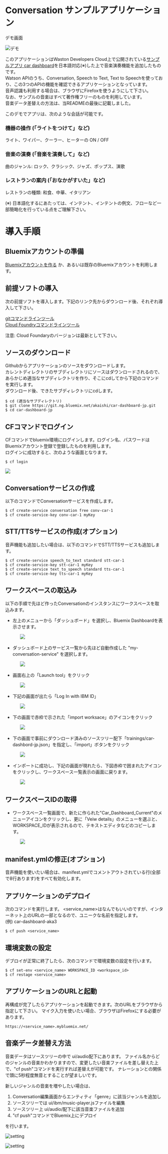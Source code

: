 # Conversation サンプルアプリケーション

デモ画面  
  
![デモ](readme_images/car-dash-jp.gif)  
  
このアプリケーションはWaston Developers Cloud上で公開されている[サンプルアプリ car dashboard][car-dashboad]を日本語対応(※)した上で音楽演奏機能を追加したものです。  
Watson APIのうち、Conversation, Speech to Text, Text to Speechを使っており、この3つのAPIの機能を確認できるアプリケーションとなっています。  
音声認識も利用する場合は、ブラウザにFirefoxを使うようにして下さい。  
なお、サンプルの音楽はすべて著作権フリーのものを利用しています。  
音楽データ差替えの方法は、当READMEの最後に記載しました。  

このデモでアプリは、次のような会話が可能です。  
 
### 機器の操作 (「ライトをつけて」など)
ライト、ワイパー、クーラー、ヒーターの ON / OFF
### 音楽の演奏 (「音楽を演奏して」など)  
曲のジャンル: ロック、クラシック、ジャズ、ポップス、演歌
### レストランの案内 (「おなかがすいた」など)
レストランの種類: 和食、中華、イタリアン  

(※) 日本語化するにあたっては、インテント、インテントの例文、フローなど一部簡略化を行っている点をご理解下さい。

# 導入手順

## Bluemixアカウントの準備

[Bluemixアカウントを作る][sign_up] か、あるいは既存のBluemixアカウントを利用します。

## 前提ソフトの導入
次の前提ソフトを導入します。下記のリンク先からダウンロード後、それぞれ導入して下さい。

[gitコマンドラインツール][git]  
[Cloud Foundryコマンドラインツール][cloud_foundry]  
  
注意: Cloud Foundaryのバージョンは最新として下さい。 

## ソースのダウンロード
Githubからアプリケーションのソースをダウンロードします。  
カレントディレクトリのサブディレクトリにソースはダウンロードされるので、あらかじめ適当なサブディレクトリを作り、そこにcdしてから下記のコマンドを実行します。  
ダウンロード後、できたサブディレクトリにcdします。
 

```
$ cd (適当なサブディレクトリ)
$ git clone https://git.ng.bluemix.net/akaishi/car-dashboard-jp.git
$ cd car-dashboard-jp
```

## CFコマンドでログイン
CFコマンドでbluemix環境にログインします。ログイン名、パスワードはBluemixアカウント登録で登録したものを利用します。  
ログインに成功すると、次のような画面となります。  

```
$ cf login
```

![](readme_images/cf-login.png)  

## Conversationサービスの作成
以下のコマンドでConversationサービスを作成します。

```
$ cf create-service conversation free conv-car-1
$ cf create-service-key conv-car-1 myKey
```


## STT/TTSサービスの作成(オプション)
音声機能も追加したい場合は、以下のコマンドでSTT/TTSサービスも追加します。

```
$ cf create-service speech_to_text standard stt-car-1
$ cf create-service-key stt-car-1 myKey
$ cf create-service text_to_speech standard tts-car-1
$ cf create-service-key tts-car-1 myKey
```

## ワークスペースの取込み
以下の手順で先ほど作ったConversationのインスタンスにワークスペースを取込みます。
- 左上のメニューから「ダッシュボード」を選択し、Bluemix Dashboardを表示させます。

&nbsp;&nbsp;&nbsp;&nbsp;&nbsp;&nbsp;&nbsp;&nbsp;&nbsp;&nbsp;&nbsp;&nbsp;![](readme_images/goto_dashboard.png)

- ダッシュボード上のサービス一覧から先ほど自動作成した "my-conversation-service" を選択します。

&nbsp;&nbsp;&nbsp;&nbsp;&nbsp;&nbsp;&nbsp;&nbsp;&nbsp;&nbsp;&nbsp;&nbsp;![](readme_images/dashboard-service-list.png)

- 画面右上の「Launch tool」をクリック

&nbsp;&nbsp;&nbsp;&nbsp;&nbsp;&nbsp;&nbsp;&nbsp;&nbsp;&nbsp;&nbsp;&nbsp;![](readme_images/conv-step1.png)

- 下記の画面が出たら「Log In with IBM ID」

&nbsp;&nbsp;&nbsp;&nbsp;&nbsp;&nbsp;&nbsp;&nbsp;&nbsp;&nbsp;&nbsp;&nbsp;![](readme_images/conv-step2.png)

- 下の画面で赤枠で示された「import worksace」のアイコンをクリック

&nbsp;&nbsp;&nbsp;&nbsp;&nbsp;&nbsp;&nbsp;&nbsp;&nbsp;&nbsp;&nbsp;&nbsp;![](readme_images/conv-step3.png)

- 下の画面で事前にダウンロード済みのソースツリー配下「trainings/car-dashbord-jp.json」を指定し、「import」ボタンをクリック

&nbsp;&nbsp;&nbsp;&nbsp;&nbsp;&nbsp;&nbsp;&nbsp;&nbsp;&nbsp;&nbsp;&nbsp;![](readme_images/conv-step4.png)

- インポートに成功し、下記の画面が現れたら、下図赤枠で囲まれたアイコンをクリックし、ワークスペース一覧表示の画面に戻ります。

&nbsp;&nbsp;&nbsp;&nbsp;&nbsp;&nbsp;&nbsp;&nbsp;&nbsp;&nbsp;&nbsp;&nbsp;![](readme_images/conv-step5.png)

## ワークスペースIDの取得

- ワークスペース一覧画面で、新たに作られた"Car\_Dashboard\_Current"のメニューアイコンをクリックし、更に「Veiw details」のメニューを選ぶと、WORKSPACE\_IDが表示されるので、テキストエディタなどのコピーします。

&nbsp;&nbsp;&nbsp;&nbsp;&nbsp;&nbsp;&nbsp;&nbsp;&nbsp;&nbsp;&nbsp;&nbsp;![](readme_images/conv-step6.png)

## manifest.ymlの修正(オプション)

音声機能を使いたい場合は、manifest.ymlでコメントアウトされている行(全部で8行あります)をすべて有効化します。

## アプリケーションのデプロイ

次のコマンドを実行します。
\<service_name\>はなんでもいいのですが、インターネット上のURLの一部となるので、ユニークな名前を指定します。  
(例) car-dashboard-aka3

```
$ cf push <service_name>
```

## 環境変数の設定

デブロイが正常に終了したら、次のコマンドで環境変数の設定を行います。

```
$ cf set-env <service_name> WORKSPACE_ID <workspace_id>
$ cf restage <service_name>
```

## アプリケーションのURLと起動

再構成が完了したらアプリケーションを起動できます。次のURLをブラウザから指定して下さい。
マイク入力を使いたい場合、ブラウザはFirefoxにする必要があります。

```
https://<service_name>.mybluemix.net/
```


## 音楽データ差替え方法

音楽データはソースツリーの中で ui/audio配下にあります。
ファイル名からどのジャンルの音楽かわかりますので、変更したい音楽ファイルを差し替えた上で、"cf push"コマンドを実行すれば差替えが可能です。
ナレーションとの関係で頭に5秒程度無音とすることが望ましいです。  

新しいジャンルの音楽を増やしたい場合は、

1. Conversation編集画面からエンティティ「genre」に該当ジャンルを追加し
2. ソースツリーでは ui/ibm/music-player.jsファイルを編集
3. ソースツリー上 ui/audio/配下に該当音楽ファイルを追加
4. "cf push"コマンドでBluemix上にデプロイ

を行います。

![setting](readme_images/music-mod5.png)

![setting](readme_images/music-mod6.png)

  
[car-dashboad]: https://github.com/watson-developer-cloud/car-dashboard
[node_js]: https://nodejs.org/#download
[cloud_foundry]: https://github.com/cloudfoundry/cli#downloads
[git]: https://git-scm.com/downloads
[npm_link]: https://www.npmjs.com/
[sign_up]: https://bluemix.net/registration
[bluemix_dashboard]: https://console.bluemix.net/dashboard/
[local_url]: http://localhost:3000
